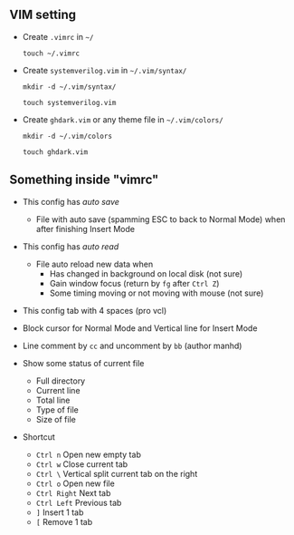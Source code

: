 <h2>VIM setting</h2>

  - Create `.vimrc` in `~/`
  
      `touch ~/.vimrc`
  
  - Create `systemverilog.vim` in `~/.vim/syntax/`

      `mkdir -d ~/.vim/syntax/`

      `touch systemverilog.vim`

  - Create `ghdark.vim` or any theme file in `~/.vim/colors/`

    `mkdir -d ~/.vim/colors`

    `touch ghdark.vim`

<h2>Something inside "vimrc"</h2>

  - This config has _auto save_
      - File with auto save (spamming ESC to back to Normal Mode) when after finishing Insert Mode

  - This config has _auto read_
      - File auto reload new data when
          - Has changed in background on local disk (not sure)
          - Gain window focus (return by `fg` after `Ctrl Z`)
          - Some timing moving or not moving with mouse (not sure)

  - This config tab with 4 spaces (pro vcl)

  - Block cursor for Normal Mode and Vertical line for Insert Mode

  - Line comment by `cc` and uncomment by `bb` (author manhd)

  - Show some status of current file
      - Full directory
      - Current line
      - Total line
      - Type of file
      - Size of file
  
  - Shortcut
      - `Ctrl n` Open new empty tab
      - `Ctrl w` Close current tab
      - `Ctrl \` Vertical split current tab on the right
      - `Ctrl o` Open new file
      - `Ctrl Right` Next tab
      - `Ctrl Left` Previous tab
      - `]` Insert 1 tab
      - `[` Remove 1 tab
